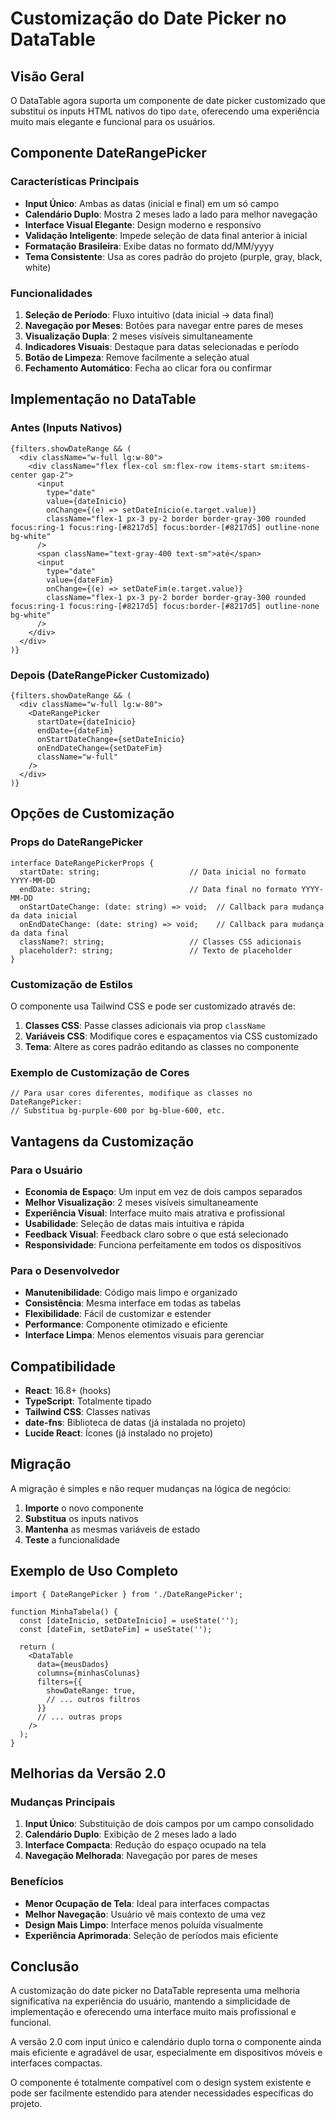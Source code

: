 # Customização do Date Picker no DataTable

## Visão Geral

O DataTable agora suporta um componente de date picker customizado que substitui os inputs HTML nativos do tipo `date`, oferecendo uma experiência muito mais elegante e funcional para os usuários.

## Componente DateRangePicker

### Características Principais

- **Input Único**: Ambas as datas (inicial e final) em um só campo
- **Calendário Duplo**: Mostra 2 meses lado a lado para melhor navegação
- **Interface Visual Elegante**: Design moderno e responsivo
- **Validação Inteligente**: Impede seleção de data final anterior à inicial
- **Formatação Brasileira**: Exibe datas no formato dd/MM/yyyy
- **Tema Consistente**: Usa as cores padrão do projeto (purple, gray, black, white)

### Funcionalidades

1. **Seleção de Período**: Fluxo intuitivo (data inicial → data final)
2. **Navegação por Meses**: Botões para navegar entre pares de meses
3. **Visualização Dupla**: 2 meses visíveis simultaneamente
4. **Indicadores Visuais**: Destaque para datas selecionadas e período
5. **Botão de Limpeza**: Remove facilmente a seleção atual
6. **Fechamento Automático**: Fecha ao clicar fora ou confirmar

## Implementação no DataTable

### Antes (Inputs Nativos)
```tsx
{filters.showDateRange && (
  <div className="w-full lg:w-80">
    <div className="flex flex-col sm:flex-row items-start sm:items-center gap-2">
      <input
        type="date"
        value={dateInicio}
        onChange={(e) => setDateInicio(e.target.value)}
        className="flex-1 px-3 py-2 border border-gray-300 rounded focus:ring-1 focus:ring-[#8217d5] focus:border-[#8217d5] outline-none bg-white"
      />
      <span className="text-gray-400 text-sm">até</span>
      <input
        type="date"
        value={dateFim}
        onChange={(e) => setDateFim(e.target.value)}
        className="flex-1 px-3 py-2 border border-gray-300 rounded focus:ring-1 focus:ring-[#8217d5] focus:border-[#8217d5] outline-none bg-white"
      />
    </div>
  </div>
)}
```

### Depois (DateRangePicker Customizado)
```tsx
{filters.showDateRange && (
  <div className="w-full lg:w-80">
    <DateRangePicker
      startDate={dateInicio}
      endDate={dateFim}
      onStartDateChange={setDateInicio}
      onEndDateChange={setDateFim}
      className="w-full"
    />
  </div>
)}
```

## Opções de Customização

### Props do DateRangePicker

```tsx
interface DateRangePickerProps {
  startDate: string;                    // Data inicial no formato YYYY-MM-DD
  endDate: string;                      // Data final no formato YYYY-MM-DD
  onStartDateChange: (date: string) => void;  // Callback para mudança da data inicial
  onEndDateChange: (date: string) => void;    // Callback para mudança da data final
  className?: string;                   // Classes CSS adicionais
  placeholder?: string;                 // Texto de placeholder
}
```

### Customização de Estilos

O componente usa Tailwind CSS e pode ser customizado através de:

1. **Classes CSS**: Passe classes adicionais via prop `className`
2. **Variáveis CSS**: Modifique cores e espaçamentos via CSS customizado
3. **Tema**: Altere as cores padrão editando as classes no componente

### Exemplo de Customização de Cores

```tsx
// Para usar cores diferentes, modifique as classes no DateRangePicker:
// Substitua bg-purple-600 por bg-blue-600, etc.
```

## Vantagens da Customização

### Para o Usuário
- **Economia de Espaço**: Um input em vez de dois campos separados
- **Melhor Visualização**: 2 meses visíveis simultaneamente
- **Experiência Visual**: Interface muito mais atrativa e profissional
- **Usabilidade**: Seleção de datas mais intuitiva e rápida
- **Feedback Visual**: Feedback claro sobre o que está selecionado
- **Responsividade**: Funciona perfeitamente em todos os dispositivos

### Para o Desenvolvedor
- **Manutenibilidade**: Código mais limpo e organizado
- **Consistência**: Mesma interface em todas as tabelas
- **Flexibilidade**: Fácil de customizar e estender
- **Performance**: Componente otimizado e eficiente
- **Interface Limpa**: Menos elementos visuais para gerenciar

## Compatibilidade

- **React**: 16.8+ (hooks)
- **TypeScript**: Totalmente tipado
- **Tailwind CSS**: Classes nativas
- **date-fns**: Biblioteca de datas (já instalada no projeto)
- **Lucide React**: Ícones (já instalado no projeto)

## Migração

A migração é simples e não requer mudanças na lógica de negócio:

1. **Importe** o novo componente
2. **Substitua** os inputs nativos
3. **Mantenha** as mesmas variáveis de estado
4. **Teste** a funcionalidade

## Exemplo de Uso Completo

```tsx
import { DateRangePicker } from './DateRangePicker';

function MinhaTabela() {
  const [dateInicio, setDateInicio] = useState('');
  const [dateFim, setDateFim] = useState('');

  return (
    <DataTable
      data={meusDados}
      columns={minhasColunas}
      filters={{
        showDateRange: true,
        // ... outros filtros
      }}
      // ... outras props
    />
  );
}
```

## Melhorias da Versão 2.0

### Mudanças Principais
1. **Input Único**: Substituição de dois campos por um campo consolidado
2. **Calendário Duplo**: Exibição de 2 meses lado a lado
3. **Interface Compacta**: Redução do espaço ocupado na tela
4. **Navegação Melhorada**: Navegação por pares de meses

### Benefícios
- **Menor Ocupação de Tela**: Ideal para interfaces compactas
- **Melhor Navegação**: Usuário vê mais contexto de uma vez
- **Design Mais Limpo**: Interface menos poluída visualmente
- **Experiência Aprimorada**: Seleção de períodos mais eficiente

## Conclusão

A customização do date picker no DataTable representa uma melhoria significativa na experiência do usuário, mantendo a simplicidade de implementação e oferecendo uma interface muito mais profissional e funcional.

A versão 2.0 com input único e calendário duplo torna o componente ainda mais eficiente e agradável de usar, especialmente em dispositivos móveis e interfaces compactas.

O componente é totalmente compatível com o design system existente e pode ser facilmente estendido para atender necessidades específicas do projeto.
